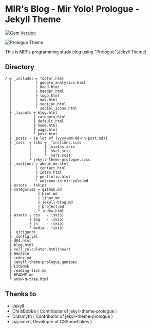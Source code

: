 # MIR's Blog - Mir Yolo! Prologue - Jekyll Theme

[![Gem Version](https://badge.fury.io/rb/jekyll-theme-prologue.svg)](https://badge.fury.io/rb/jekyll-theme-prologue)

![Prologue Theme](assets/images/screenshot.png "Prologue Theme Screenshot")

This is MIR's programming study blog using "Prologue"(Jekyll Theme)

## Directory

```
/ ┬ _includes ┬ footer.html
  │           ├ google_analytics.html
  │           ├ head.html
  │           ├ header.html
  │           ├ logo.html
  │           ├ nav.html
  │           ├ section.html
  │           └ social_icons.html
  ├ _layouts ┬ blog.html
  │          ├ category.html
  │          ├ default.html
  │          ├ home.html
  │          ├ page.html
  │          └ post.html
  ├ _posts - {a lot of (yyyy-mm-dd-nn-post.md)}
  ├ _sass  ┬ libs ┬ _functions.scss
  │        │      ├ _mixins.scss
  │        │      ├ _skel.scss
  │        │      └ _vars.scss
  │        └ jekyll-theme-prologue.scss
  ├ _sections ┬ about-me.html
  │           ├ contact.html
  │           ├ intro.html
  │           ├ portfolio.html
  │           └ welcome-to-mir-yolo.md
  ├ assets - (skip)
  ├ categories ┬ github.md
  │            ├ html.md
  │            ├ linux.md
  │            ├ jekyll-blog.md
  │            ├ project.md
  │            └ index.html
  ├ assets ┬ css   - (skip)
  │        ├ img   - (skip)
  │        ├ js    - (skip)
  │        └ media - (skip)
  ├ .gitignore
  ├ _config.yml
  ├ 404.html
  ├ blog.html
  ├ cell_calculator.html(new!)
  ├ Gemfile
  ├ index.md
  ├ jekyll-theme-prologue.gemspec
  ├ LICENSE
  ├ reading-list.md
  ├ README.md
  └ snow-N-tree.html
```

## Thanks to

- Jekyll
- ChrisBobbe ( Contributor of jekyll-theme-prologue )
- Drakmyth ( Contributor of jekyll-theme-prologue )
- pajasevi ( Developer of CSSnowflakes )
